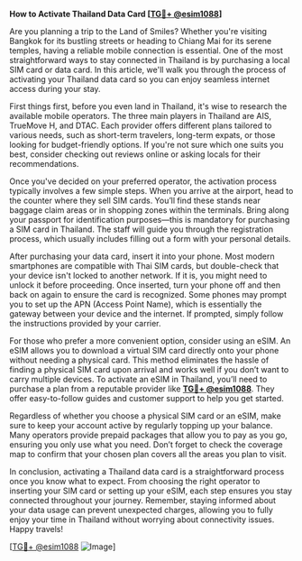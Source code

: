 **How to Activate Thailand Data Card [[TG💪+ @esim1088](https://t.me/s/esim1088)]**

Are you planning a trip to the Land of Smiles? Whether you're visiting Bangkok for its bustling streets or heading to Chiang Mai for its serene temples, having a reliable mobile connection is essential. One of the most straightforward ways to stay connected in Thailand is by purchasing a local SIM card or data card. In this article, we'll walk you through the process of activating your Thailand data card so you can enjoy seamless internet access during your stay.

First things first, before you even land in Thailand, it's wise to research the available mobile operators. The three main players in Thailand are AIS, TrueMove H, and DTAC. Each provider offers different plans tailored to various needs, such as short-term travelers, long-term expats, or those looking for budget-friendly options. If you're not sure which one suits you best, consider checking out reviews online or asking locals for their recommendations.

Once you've decided on your preferred operator, the activation process typically involves a few simple steps. When you arrive at the airport, head to the counter where they sell SIM cards. You’ll find these stands near baggage claim areas or in shopping zones within the terminals. Bring along your passport for identification purposes—this is mandatory for purchasing a SIM card in Thailand. The staff will guide you through the registration process, which usually includes filling out a form with your personal details.

After purchasing your data card, insert it into your phone. Most modern smartphones are compatible with Thai SIM cards, but double-check that your device isn't locked to another network. If it is, you might need to unlock it before proceeding. Once inserted, turn your phone off and then back on again to ensure the card is recognized. Some phones may prompt you to set up the APN (Access Point Name), which is essentially the gateway between your device and the internet. If prompted, simply follow the instructions provided by your carrier.

For those who prefer a more convenient option, consider using an eSIM. An eSIM allows you to download a virtual SIM card directly onto your phone without needing a physical card. This method eliminates the hassle of finding a physical SIM card upon arrival and works well if you don’t want to carry multiple devices. To activate an eSIM in Thailand, you’ll need to purchase a plan from a reputable provider like **[TG💪+ @esim1088](https://t.me/s/esim1088)**. They offer easy-to-follow guides and customer support to help you get started.

Regardless of whether you choose a physical SIM card or an eSIM, make sure to keep your account active by regularly topping up your balance. Many operators provide prepaid packages that allow you to pay as you go, ensuring you only use what you need. Don’t forget to check the coverage map to confirm that your chosen plan covers all the areas you plan to visit.

In conclusion, activating a Thailand data card is a straightforward process once you know what to expect. From choosing the right operator to inserting your SIM card or setting up your eSIM, each step ensures you stay connected throughout your journey. Remember, staying informed about your data usage can prevent unexpected charges, allowing you to fully enjoy your time in Thailand without worrying about connectivity issues. Happy travels!

[[TG💪+ @esim1088](https://t.me/s/esim1088) ![Image](https://i.postimg.cc/Y0z9fWf4/image.png)]